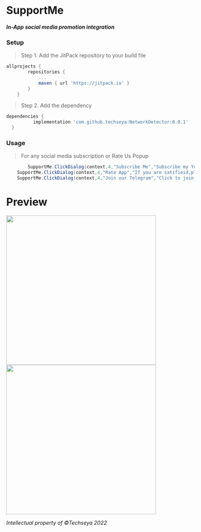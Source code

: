 # SupportMe
**_In-App social media promotion integration_**

 ### Setup
>Step 1. Add the JitPack repository to your build file
```gradle
allprojects {
		repositories {
			...
			maven { url 'https://jitpack.io' }
		}
	}
  ```
  >Step 2. Add the dependency
  ```gradle
  dependencies {
	        implementation 'com.github.techseya:NetworkDetector:0.0.1'
	}
  ```
  ### Usage 
 
  >For any social media subscription or Rate Us Popup
  ```java
          SupportMe.ClickDialog(context,4,"Subscribe Me","Subscribe my You Tube channel","https://www.youtube.com/c/Techseya");
	  SupportMe.ClickDialog(context,4,"Rate App","If you are satifieid,please rate our app","https://rb.gy/9msah2");
	  SupportMe.ClickDialog(context,4,"Join our Telegram","Click to join our Telegram group","https://t.me/techseya");


  ```
  # Preview
 
  <img src="app/src/main/res/drawable/image2.gif" width="400" >
  <img src="app/src/main/res/drawable/image.gif" width="400" >
  
   
  
  _Intellectual property of ©Techseya 2022_
